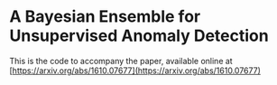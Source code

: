 # A Bayesian Ensemble for Unsupervised Anomaly Detection

This is the code to accompany the paper, available online at [https://arxiv.org/abs/1610.07677](https://arxiv.org/abs/1610.07677)